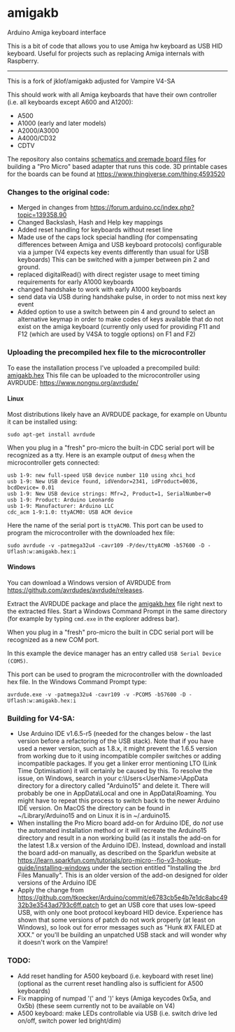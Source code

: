 # amigakb
Arduino Amiga keyboard interface

This is a bit of code that allows you to use Amiga hw keyboard as USB HID keyboard.
Useful for projects such as replacing Amiga internals with Raspberry.

---

This is a fork of jklof/amigakb adjusted for Vampire V4-SA

This should work with all Amiga keyboards that have their own controller (i.e. all keyboards except A600 and A1200):
- A500
- A1000 (early and later models)
- A2000/A3000
- A4000/CD32
- CDTV

The repository also contains [schematics and premade board files](boards) for building a "Pro Micro" based adapter that runs this code.
3D printable cases for the boards can be found at https://www.thingiverse.com/thing:4593520

### Changes to the original code:
- Merged in changes from https://forum.arduino.cc/index.php?topic=139358.90
- Changed Backslash, Hash and Help key mappings
- Added reset handling for keyboards without reset line
- Made use of the caps lock special handling (for compensating differences between Amiga and USB keyboard protocols)
  configurable via a jumper (V4 expects key events differently than usual for USB keyboards)
  This can be switched with a jumper between pin 2 and ground.
- replaced digitalRead() with direct register usage to meet timing requirements for early A1000 keyboards
- changed handshake to work with early A1000 keyboards
- send data via USB during handshake pulse, in order to not miss next key event
- Added option to use a switch between pin 4 and ground to select an alternative keymap in order to make codes of keys available that do not exist on the amiga keyboard (currently only used for providing F11 and F12 (which are used by V4SA to toggle options) on F1 and F2)


### Uploading the precompiled hex file to the microcontroller
To ease the installation process I've uploaded a precompiled build: [amigakb.hex](amigakb.hex)
This file can be uploaded to the microcontroller using AVRDUDE: https://www.nongnu.org/avrdude/

#### Linux

Most distributions likely have an AVRDUDE package, for example on Ubuntu it can be installed using:
```
sudo apt-get install avrdude
```
When you plug in a "fresh" pro-micro the built-in CDC serial port will be recognized as a tty.
Here is an example output of `dmesg` when the microcontroller gets connected:
```
usb 1-9: new full-speed USB device number 110 using xhci_hcd
usb 1-9: New USB device found, idVendor=2341, idProduct=0036, bcdDevice= 0.01
usb 1-9: New USB device strings: Mfr=2, Product=1, SerialNumber=0
usb 1-9: Product: Arduino Leonardo
usb 1-9: Manufacturer: Arduino LLC
cdc_acm 1-9:1.0: ttyACM0: USB ACM device
```
Here the name of the serial port is `ttyACM0`.
This port can be used to program the microcontroller with the downloaded hex file:
```
sudo avrdude -v -patmega32u4 -cavr109 -P/dev/ttyACM0 -b57600 -D -Uflash:w:amigakb.hex:i
```
#### Windows

You can download a Windows version of AVRDUDE from https://github.com/avrdudes/avrdude/releases.

Extract the AVRDUDE package and place the [amigakb.hex](amigakb.hex) file right next to the extracted files. Start a Windows Command Prompt in the same directory (for example by typing `cmd.exe` in the explorer address bar).

When you plug in a "fresh" pro-micro the built in CDC serial port will be recognized as a new COM port.

In this example the device manager has an entry called `USB Serial Device (COM5)`.

This port can be used to program the microcontroller with the downloaded hex file.
In the Windows Command Prompt type:
```
avrdude.exe -v -patmega32u4 -cavr109 -v -PCOM5 -b57600 -D -Uflash:w:amigakb.hex:i
```

### Building for V4-SA:
- Use Arduino IDE v1.6.5-r5 (needed for the changes below - the last version before a refactoring of the USB stack).
  Note that if you have used a newer version, such as 1.8.x, it might prevent the 1.6.5 version from working due to it using
  incompatible compiler switches or adding incompatible packages.  If you get a linker error mentioning LTO (Link Time Optimisation)
  it will certainly be caused by this.  To resolve the issue, on Windows, search in your c:\Users\<UserName>\AppData directory
  for a directory called "Arduino15" and delete it.  There will probably be one in AppData\Local and one in AppData\Roaming.
  You might have to repeat this process to switch back to the newer Arduino IDE version.  On MacOS the directory can be found in
  ~/Library/Arduino15 and on Linux it is in ~/.arduino15.
- When installing the Pro Micro board add-on for Arduino IDE, do *not* use the automated installation method or it will recreate
  the Arduino15 directory and result in a non working build (as it installs the add-on for the latest 1.8.x version of the Arduino
  IDE).  Instead, download and install the board add-on manually, as described on the Sparkfun website at
  https://learn.sparkfun.com/tutorials/pro-micro--fio-v3-hookup-guide/installing-windows under the section entitled "Installing the
  .brd Files Manually".  This is an older version of the add-on designed for older versions of the Arduino IDE
- Apply the change from https://github.com/tkoecker/Arduino/commit/e6783cb5e4b7e1dc8abc4932b3e3543ad793c6ff.patch to
  get an USB core that uses low-speed USB, with only one boot protocol keyboard HID device.  Experience has shown that some versions
  of patch do not work properly (at least on Windows), so look out for error messages such as "Hunk #X FAILED at XXX." or you'll
  be building an unpatched USB stack and will wonder why it doesn't work on the Vampire!

### TODO:
- Add reset handling for A500 keyboard (i.e. keyboard with reset line) (optional as the current reset handling also is sufficient for A500 keyboards)
- Fix mapping of numpad '(' and ')' keys (Amiga keycodes 0x5a, and 0x5b) (these seem currently not to be available on V4)
- A500 keyboard: make LEDs controllable via USB (i.e. switch drive led on/off, switch power led bright/dim)
